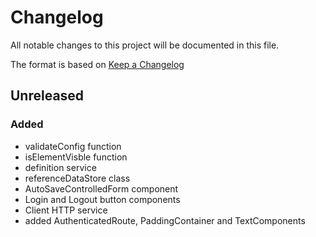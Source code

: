 # Changelog

All notable changes to this project will be documented in this file.

The format is based on [Keep a Changelog](http://keepachangelog.com/en/1.0.0/)

## Unreleased

### Added

- validateConfig function
- isElementVisble function
- definition service
- referenceDataStore class
- AutoSaveControlledForm component
- Login and Logout button components
- Client HTTP service
- added AuthenticatedRoute, PaddingContainer and TextComponents
